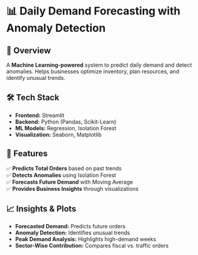 # 📊 Daily Demand Forecasting with Anomaly Detection  

## 🚀 Overview  
A **Machine Learning-powered** system to predict daily demand and detect anomalies. Helps businesses optimize inventory, plan resources, and identify unusual trends.  

## 🛠 Tech Stack  
- **Frontend:** Streamlit  
- **Backend:** Python (Pandas, Scikit-Learn)  
- **ML Models:** Regression, Isolation Forest  
- **Visualization:** Seaborn, Matplotlib  


## 📌 Features  
✅ **Predicts Total Orders** based on past trends  
✅ **Detects Anomalies** using Isolation Forest  
✅ **Forecasts Future Demand** with Moving Average  
✅ **Provides Business Insights** through visualizations  

## 📈 Insights & Plots  
- **Forecasted Demand:** Predicts future orders  
- **Anomaly Detection:** Identifies unusual trends  
- **Peak Demand Analysis:** Highlights high-demand weeks  
- **Sector-Wise Contribution:** Compares fiscal vs. traffic orders  


 
